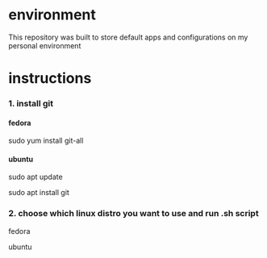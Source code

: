 # environment
This repository was built to store default apps and configurations on my personal environment

# instructions
### 1. install git

#### fedora
sudo yum install git-all

#### ubuntu
sudo apt update

sudo apt install git

### 2. choose which linux distro you want to use and run .sh script 
fedora

ubuntu
